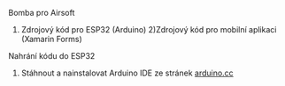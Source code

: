 Bomba pro Airsoft

1) Zdrojový kód pro ESP32 (Arduino)
2)Zdrojový kód pro mobilní aplikaci (Xamarin Forms)

Nahrání kódu do ESP32
 1) Stáhnout a nainstalovat Arduino IDE ze stránek [arduino.cc](https://www.arduino.cc/en/Main/Software)
 
